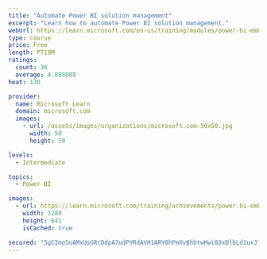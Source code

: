 ```yaml
---
title: "Automate Power BI solution management"
excerpt: "Learn how to automate Power BI solution management."
webUrl: https://learn.microsoft.com/en-us/training/modules/power-bi-embedded-automate/
type: course
price: Free
length: PT19M
ratings:
  count: 36
  average: 4.888889
heat: 130

provider:
  name: Microsoft Learn
  domain: microsoft.com
  images:
    - url: /assets/images/organizations/microsoft.com-50x50.jpg
      width: 50
      height: 50

levels:
  - Intermediate

topics:
  - Power BI

images:
  - url: https://learn.microsoft.com/training/achievements/power-bi-embedded-automate-social.png
    width: 1280
    height: 641
    isCached: true

secured: "5gCImoSuAMxUsGRcDdpA7udPYRdAVH1ARY8hPmXvBhbtwHwi82xDlbLd1uxJ7+lja2eBmV/VLhOq3fIFrRRMm1bG2fhtzQMTO4yfLUCdwSo/BP1sOZpXrhtEZ0Yx86pri7Z2L9up5cMuNiz/4zQM3DX6nRpwuri0HQprOI4e1ktCOFkHtHQiewRQdzFeYo71cCSzKuwOfOC1nyb2WDEvmzDQw+xZgLzg1VfXnRMBjBtO28A9cRhL8L9p5s7pnR6gj4Lon295uN8aGyuSJfkZKBBWIew4zDPLLd3Z8mDK9WdsNASrcywXR71AoFTpN++kUw+2XaGujO1O7rVu5dPWA2I9zk52NbFTs8pxWVxXKEIq9eiBAFp+up/6oKP0rVNJ9VZYkijMEEzpEzGO1yuMebDqvDn5s11VO74gzcnE7bg=;dXL4/2JXA2pr/pcR93krQw=="
---
```


